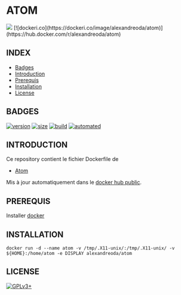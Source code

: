 # ATOM

<img src="https://upload.wikimedia.org/wikipedia/commons/thumb/8/80/Atom_editor_logo.svg/220px-Atom_editor_logo.svg.png"/>
[![dockeri.co](https://dockeri.co/image/alexandreoda/atom)](https://hub.docker.com/r/alexandreoda/atom)


## INDEX

- [Badges](#BADGES)
- [Introduction](#INTRODUCTION)
- [Prerequis](#PREREQUIS)
- [Installation](#INSTALLATION)
- [License](#LICENSE)


## BADGES

[![version](https://images.microbadger.com/badges/version/alexandreoda/atom.svg)](https://microbadger.com/images/alexandreoda/atom)
[![size](https://images.microbadger.com/badges/image/alexandreoda/atom.svg)](https://microbadger.com/images/alexandreoda/atom")
[![build](https://img.shields.io/docker/build/alexandreoda/atom.svg)](https://hub.docker.com/r/alexandreoda/atom)
[![automated](https://img.shields.io/docker/automated/alexandreoda/atom.svg)](https://hub.docker.com/r/alexandreoda/atom)


## INTRODUCTION

Ce repository contient le fichier Dockerfile de

- [Atom](https://atom.io/)

Mis à jour automatiquement dans le [docker hub public](https://hub.docker.com/r/alexandreoda/atom/).


## PREREQUIS

Installer [docker](https://www.docker.com)


## INSTALLATION

```
docker run -d --name atom -v /tmp/.X11-unix/:/tmp/.X11-unix/ -v ${HOME}:/home/atom -e DISPLAY alexandreoda/atom
```


## LICENSE

[![GPLv3+](http://gplv3.fsf.org/gplv3-127x51.png)](https://github.com/oda-alexandre/atom/blob/master/LICENSE)
